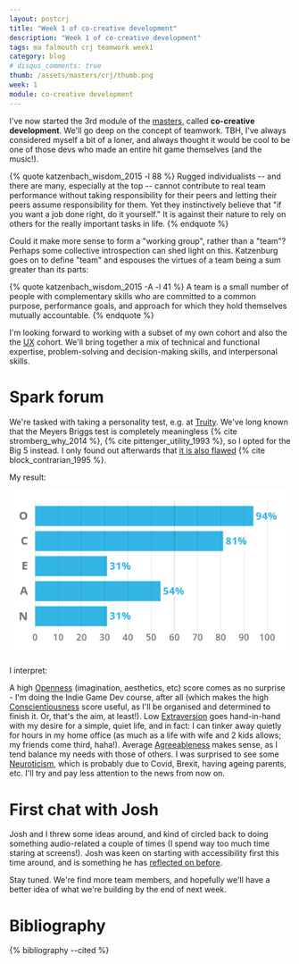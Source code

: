 ```yaml
---
layout: postcrj
title: "Week 1 of co-creative development"
description: "Week 1 of co-creative development"
tags: ma falmouth crj teamwork week1
category: blog
# disqus_comments: true
thumb: /assets/masters/crj/thumb.png
week: 1
module: co-creative development
---
```


I've now started the 3rd module of the [masters](https://www.falmouth.ac.uk/study/online/postgraduate/indie-game-development), called **co-creative development**. We'll go deep on the concept of teamwork. TBH, I've always considered myself a bit of a loner, and always thought it would be cool to be one of those devs who made an entire hit game themselves (and the music!).

{% quote katzenbach_wisdom_2015 -l 88 %}
Rugged individualists -- and there are many, especially at the top -- cannot contribute to real team performance without taking responsibility for their peers and letting their peers assume responsibility for them. Yet they instinctively believe that "if you want a job done right, do it yourself." It is against their nature to rely on others for the really important tasks in life.
{% endquote %}

Could it make more sense to form a "working group", rather than a "team"? Perhaps some collective introspection can shed light on this. Katzenburg goes on to define "team" and espouses the virtues of a team being a sum greater than its parts:

{% quote katzenbach_wisdom_2015 -A -l 41 %}
A team is a small number of people with complementary skills who are committed to a common purpose, performance goals, and approach for which they hold themselves mutually accountable.
{% endquote %}

I'm looking forward to working with a subset of my own cohort and also the the [UX](https://www.falmouth.ac.uk/study/online/postgraduate/ux-design) cohort. We'll bring together a mix of technical and functional expertise, problem-solving and decision-making skills, and interpersonal skills.

# Spark forum

We're tasked with taking a personality test, e.g. at [Truity](https://www.truity.com/).  We've long known that the Meyers Briggs test is completely meaningless {% cite stromberg_why_2014 %}, {% cite pittenger_utility_1993 %}, so I opted for the Big 5 instead. I only found out afterwards that [it is also flawed](https://en.wikipedia.org/wiki/Big_Five_personality_traits#Critique) {% cite block_contrarian_1995 %}.

My result:

![OCEAN result](/assets/posts/2021-05-30-week-1-of-cocreative-development/big5-ocean-personality-test-results.png)

I interpret:

A high [Openness](https://en.wikipedia.org/wiki/Openness_to_experience) (imagination, aesthetics, etc) score comes as no surprise - I'm doing the Indie Game Dev course, after all (which makes the high [Conscientiousness](https://en.wikipedia.org/wiki/Conscientiousness) score useful, as I'll be organised and determined to finish it. Or, that's the aim, at least!). Low [Extraversion](https://en.wikipedia.org/wiki/Extraversion_and_introversion) goes hand-in-hand with my desire for a simple, quiet life, and in fact: I can tinker away quietly for hours in my home office (as much as a life with wife and 2 kids allows; my friends come third, haha!). Average [Agreeableness](https://en.wikipedia.org/wiki/Agreeableness) makes sense, as I tend balance my needs with those of others. I was surprised to see some [Neuroticism](https://en.wikipedia.org/wiki/Neuroticism), which is probably due to Covid, Brexit, having ageing parents, etc. I'll try and pay less attention to the news from now on.

# First chat with Josh

Josh and I threw some ideas around, and kind of circled back to doing something audio-related a couple of times (I spend way too much time staring at screens!). Josh was keen on starting with accessibility first this time around, and is something he has [reflected on before](https://skoobin.design/2021/04/04/uxd720-week-9-web-design/).

Stay tuned. We're find more team members, and hopefully we'll have a better idea of what we're building by the end of next week.

# Bibliography

{% bibliography --cited %}

